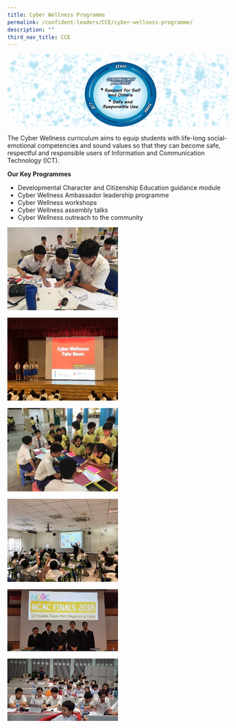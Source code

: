 ```yaml
---
title: Cyber Wellness Programme
permalink: /confident-leaders/CCE/cyber-wellness-programme/
description: ""
third_nav_title: CCE
---
```

![](/images/Cyber%20Wellness%20Programme/CW.jpg)

The Cyber Wellness curriculum aims to equip students with life-long social-emotional competencies and sound values so that they can become safe, respectful and responsible users of Information and Communication Technology (ICT).

**Our Key Programmes**

*   Developmental Character and Citizenship Education guidance module
*   Cyber Wellness Ambassador leadership programme
*   Cyber Wellness workshops
*   Cyber Wellness assembly talks
*   Cyber Wellness outreach to the community

<img src="/images/Cyber%20Wellness%20Programme/CW1.jpg" 
     style="width:50%">

<img src="/images/Cyber%20Wellness%20Programme/CW2.jpg" 
     style="width:50%">

<img src="/images/Cyber%20Wellness%20Programme/CW3.jpg" 
     style="width:50%">

<img src="/images/Cyber%20Wellness%20Programme/CW4.jpg" 
     style="width:50%">

<img src="/images/Cyber%20Wellness%20Programme/CW5.jpg" 
     style="width:50%">

<img src="/images/Cyber%20Wellness%20Programme/CW6.jpg" 
     style="width:50%">